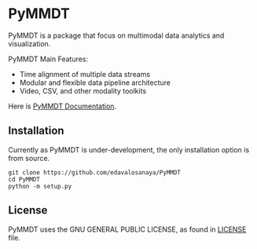 # PyMMDT

PyMMDT is a package that focus on multimodal data analytics and visualization.

PyMMDT Main Features:
 * Time alignment of multiple data streams
 * Modular and flexible data pipeline architecture 
 * Video, CSV, and other modality toolkits

Here is [PyMMDT Documentation](https://edavalosanaya.github.io/PyMMDT).

## Installation 

Currently as PyMMDT is under-development, the only installation option 
is from source.

```console
git clone https://github.com/edavalosanaya/PyMMDT
cd PyMMDT
python -m setup.py 
```

## License

PyMMDT uses the GNU GENERAL PUBLIC LICENSE, as found in [LICENSE](https://edavalosanaya/PyMMDT/blob/main/LICENSE) file.
